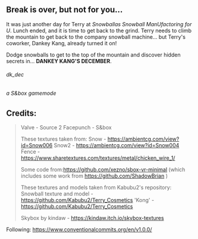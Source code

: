 
## Break is over, but not for you...
It was just another day for Terry at *Snowballas Snowball ManUfactoring for U*. 
Lunch ended, and it is time to get back to the grind. 
Terry needs to climb the mountain to get back to the company snowball machine... 
but Terry's coworker, Dankey Kang, already turned it on!

Dodge snowballs to get to the top of the mountain and discover hidden secrets in... **DANKEY KANG'S DECEMBER**.


###### dk_dec
###### a S&box gamemode



## Credits:
> Valve - Source 2
> Facepunch - S&box
>
> These textures taken from:
> Snow - https://ambientcg.com/view?id=Snow006
> Snow2 - https://ambientcg.com/view?id=Snow004
> Fence - https://www.sharetextures.com/textures/metal/chicken_wire_1/ 
> 
> Some code from:https://github.com/xezno/sbox-vr-minimal
> (which includes some work from https://github.com/ShadowBrian )
>
> These textures and models taken from Kabubu2's repository:
> Snowball texture and model - https://github.com/Kabubu2/Terry_Cosmetics
> 'Kong' - https://github.com/Kabubu2/Terry_Cosmetics
>
> Skybox by kindaw - https://kindaw.itch.io/skybox-textures

Following: https://www.conventionalcommits.org/en/v1.0.0/
